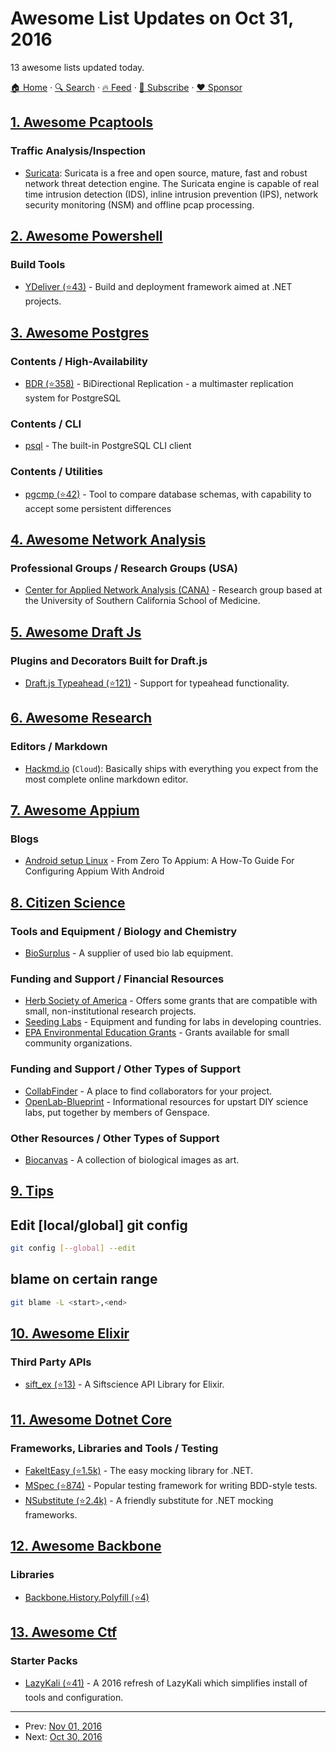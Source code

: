 # Awesome List Updates on Oct 31, 2016

13 awesome lists updated today.

[🏠 Home](/README.md) · [🔍 Search](https://www.trackawesomelist.com/search/) · [🔥 Feed](https://www.trackawesomelist.com/rss.xml) · [📮 Subscribe](https://trackawesomelist.us17.list-manage.com/subscribe?u=d2f0117aa829c83a63ec63c2f&id=36a103854c) · [❤️  Sponsor](https://github.com/sponsors/theowenyoung)



## [1. Awesome Pcaptools](/content/caesar0301/awesome-pcaptools/README.md)

### Traffic Analysis/Inspection

*   [Suricata](https://suricata-ids.org): Suricata is a free and open source, mature, fast and robust network threat detection engine.  The Suricata engine is capable of real time intrusion detection (IDS), inline intrusion prevention (IPS), network security monitoring (NSM) and offline pcap processing.

## [2. Awesome Powershell](/content/janikvonrotz/awesome-powershell/README.md)

### Build Tools

*   [YDeliver (⭐43)](https://github.com/manojlds/YDeliver) - Build and deployment framework aimed at .NET projects.

## [3. Awesome Postgres](/content/dhamaniasad/awesome-postgres/README.md)

### Contents / High-Availability

*   [BDR (⭐358)](https://github.com/2ndQuadrant/bdr) - BiDirectional Replication - a multimaster replication system for PostgreSQL

### Contents / CLI

*   [psql](https://www.postgresql.org/docs/current/static/app-psql.html) - The built-in PostgreSQL CLI client

### Contents / Utilities

*   [pgcmp (⭐42)](https://github.com/cbbrowne/pgcmp) - Tool to compare database schemas, with capability to accept some persistent differences

## [4. Awesome Network Analysis](/content/briatte/awesome-network-analysis/README.md)

### Professional Groups / Research Groups (USA)

*   [Center for Applied Network Analysis (CANA)](https://usccana.github.io/) - Research group based at the University of Southern California School of Medicine.

## [5. Awesome Draft Js](/content/nikgraf/awesome-draft-js/README.md)

### Plugins and Decorators Built for Draft.js

*   [Draft.js Typeahead (⭐121)](https://github.com/dooly-ai/draft-js-typeahead) - Support for typeahead functionality.

## [6. Awesome Research](/content/emptymalei/awesome-research/README.md)

### Editors / Markdown

*   [Hackmd.io](https://hackmd.io) (`Cloud`): Basically ships with everything you expect from the most complete online markdown editor.

## [7. Awesome Appium](/content/SrinivasanTarget/awesome-appium/README.md)

### Blogs

*   [Android setup Linux](https://www.smashingmagazine.com/2016/04/from-zero-to-appium-guide-configuring-appium-android/) - From Zero To Appium: A How-To Guide For Configuring Appium With Android

## [8. Citizen Science](/content/dylanrees/citizen-science/README.md)

### Tools and Equipment / Biology and Chemistry

*   [BioSurplus](http://www.biosurplus.com/) - A supplier of used bio lab equipment.

### Funding and Support / Financial Resources

*   [Herb Society of America](http://www.herbsociety.org/support/grants-scholarships/grant-details.html) - Offers some grants that are compatible with small, non-institutional research projects.
*   [Seeding Labs](https://seedinglabs.org/) - Equipment and funding for labs in developing countries.
*   [EPA Environmental Education Grants](https://www.epa.gov/education/environmental-education-ee-grants) - Grants available for small community organizations.

### Funding and Support / Other Types of Support

*   [CollabFinder](http://collabfinder.com/) - A place to find collaborators for your project.
*   [OpenLab-Blueprint](http://openlab-blueprint.org/) - Informational resources for upstart DIY science labs, put together by members of Genspace.

### Other Resources / Other Types of Support

*   [Biocanvas](http://biocanvas.net/) - A collection of biological images as art.

## [9. Tips](/content/git-tips/tips/README.md)

## Edit \[local/global] git config

```sh
git config [--global] --edit
```
## blame on certain range

```sh
git blame -L <start>,<end>
```

## [10. Awesome Elixir](/content/h4cc/awesome-elixir/README.md)

### Third Party APIs

*   [sift\_ex (⭐13)](https://github.com/C404/sift_ex) - A Siftscience API Library for Elixir.

## [11. Awesome Dotnet Core](/content/thangchung/awesome-dotnet-core/README.md)

### Frameworks, Libraries and Tools / Testing

*   [FakeItEasy (⭐1.5k)](https://github.com/FakeItEasy/FakeItEasy) - The easy mocking library for .NET.
*   [MSpec (⭐874)](https://github.com/machine/machine.specifications) - Popular testing framework for writing BDD-style tests.
*   [NSubstitute (⭐2.4k)](https://github.com/nsubstitute/NSubstitute) - A friendly substitute for .NET mocking frameworks.

## [12. Awesome Backbone](/content/sadcitizen/awesome-backbone/README.md)

### Libraries

*   [Backbone.History.Polyfill (⭐4)](https://github.com/FidelityInternational/BackboneHistoryPolyfill)

## [13. Awesome Ctf](/content/apsdehal/awesome-ctf/README.md)

### Starter Packs

*   [LazyKali (⭐41)](https://github.com/jlevitsk/lazykali) - A 2016 refresh of LazyKali which simplifies install of tools and configuration.

---

- Prev: [Nov 01, 2016](/content/2016/11/01/README.md)
- Next: [Oct 30, 2016](/content/2016/10/30/README.md)